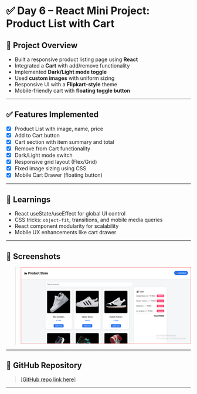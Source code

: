 # ✅ Day 6 – React Mini Project: Product List with Cart

## 📌 Project Overview
- Built a responsive product listing page using **React**
- Integrated a **Cart** with add/remove functionality
- Implemented **Dark/Light mode toggle**
- Used **custom images** with uniform sizing
- Responsive UI with a **Flipkart-style** theme
- Mobile-friendly cart with **floating toggle button**

---

## ✅ Features Implemented

- [x] Product List with image, name, price
- [x] Add to Cart button
- [x] Cart section with item summary and total
- [x] Remove from Cart functionality
- [x] Dark/Light mode switch
- [x] Responsive grid layout (Flex/Grid)
- [x] Fixed image sizing using CSS
- [x] Mobile Cart Drawer (floating button)

---

## 🧠 Learnings

- React useState/useEffect for global UI control
- CSS tricks: `object-fit`, transitions, and mobile media queries
- React component modularity for scalability
- Mobile UX enhancements like cart drawer

---

## 📸 Screenshots

>![ScreenShoot](Day6.PNG)
---

## 🔗 GitHub Repository

> [[GitHub repo link here](https://github.com/Aniket-hola9/Mini-Projects.git)]

---

